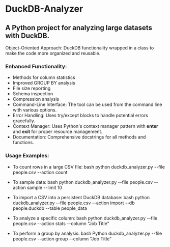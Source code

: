 # DuckDB-Analyzer

## A Python project for analyzing large datasets with DuckDB.

Object-Oriented Approach: DuckDB functionality wrapped in a class to make the code more organized and reusable.

### Enhanced Functionality:
- Methods for column statistics
- Improved GROUP BY analysis
- File size reporting
- Schema inspection
- Compression analysis
- Command-Line Interface: The tool can be used from the command line with various options.
- Error Handling: Uses try/except blocks to handle potential errors gracefully.
- Context Manager: Uses Python's context manager pattern with __enter__ and __exit__ for proper resource management.
- Documentation: Comprehensive docstrings for all methods and functions.

### Usage Examples:
- To count rows in a large CSV file:
bash
python duckdb_analyzer.py --file people.csv --action count

- To sample data:
bash
python duckdb_analyzer.py --file people.csv --action sample --limit 10

- To import a CSV into a persistent DuckDB database:
bash
python duckdb_analyzer.py --file people.csv --action import --db people.duckdb --table people_data

- To analyze a specific column:
bash python duckdb_analyzer.py --file people.csv --action stats --column "Job Title"

- To perform a group by analysis:
bash
Python duckdb_analyzer.py --file people.csv --action group --column "Job Title"
